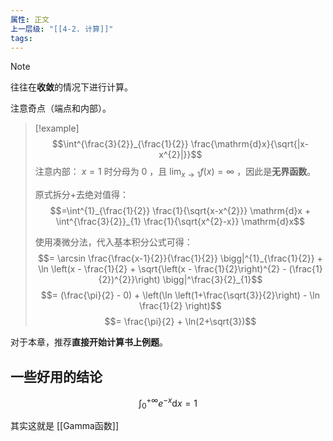 ```yaml
---
属性: 正文
上一层级: "[[4-2. 计算]]"
tags:
---
```


>[!note] 
>往往在**收敛**的情况下进行计算。

注意奇点（端点和内部）。

> [!example] 
> $$\int^{\frac{3}{2}}_{\frac{1}{2}}  \frac{\mathrm{d}x}{\sqrt{|x-x^{2}|}}$$
> 注意内部： $x=1$ 时分母为 $0$ ，且 $\lim_{x \to 1} f(x) = \infty$ ，因此是**无界函数**。
> 
> 原式拆分+去绝对值得：$$=\int^{1}_{\frac{1}{2}} \frac{1}{\sqrt{x-x^{2}}} \mathrm{d}x + \int^{\frac{3}{2}}_{1} \frac{1}{\sqrt{x^{2}-x}} \mathrm{d}x$$
> 
> 使用凑微分法，代入基本积分公式可得：$$= \arcsin \frac{\frac{x-1}{2}}{\frac{1}{2}} \bigg|^{1}_{\frac{1}{2}} + \ln \left(x - \frac{1}{2} + \sqrt{\left(x - \frac{1}{2}\right)^{2} - (\frac{1}{2})^{2}}\right) \bigg|^\frac{3}{2}_{1}$$
> $$= (\frac{\pi}{2} - 0) + \left(\ln \left(1+\frac{\sqrt{3}}{2}\right) - \ln \frac{1}{2} \right)$$
> $$= \frac{\pi}{2} + \ln(2+\sqrt{3})$$

对于本章，推荐**直接开始计算书上例题**。

## 一些好用的结论

$$\int^{+\infty}_{0} e^{-x} \mathrm{d}x = 1$$

其实这就是 [[Gamma函数]]
